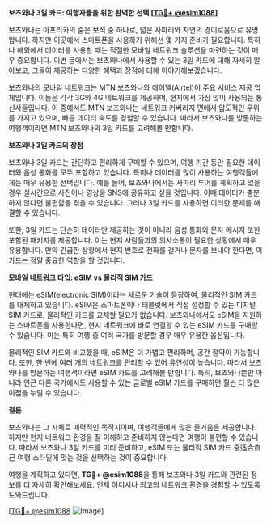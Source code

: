 **보츠와나 3일 카드: 여행자들을 위한 완벽한 선택 [[TG💪+ @esim1088](https://t.me/s/esim1088)]**

보츠와나는 아프리카의 숨은 보석 중 하나로, 넓은 사파리와 자연의 경이로움으로 유명합니다. 하지만 이곳에서 스마트폰을 사용하기 위해선 몇 가지 준비가 필요합니다. 특히나 해외에서 데이터를 사용할 때는 적절한 모바일 네트워크 솔루션을 마련하는 것이 매우 중요합니다. 이번 글에서는 보츠와나에서 사용할 수 있는 3일 카드에 대해 자세히 알아보고, 그들이 제공하는 다양한 혜택과 장점에 대해 이야기해보겠습니다.

보츠와나의 모바일 네트워크는 MTN 보츠와나와 에어텔(Airtel)이 주요 서비스 제공 업체입니다. 이들은 각각 3G와 4G 네트워크를 제공하며, 현지에서 가장 많이 사용되는 통신사들입니다. 이 중에서도 MTN 보츠와나는 네트워크 커버리지 면에서 압도적인 우위를 가지고 있으며, 빠른 데이터 속도를 경험할 수 있습니다. 따라서 보츠와나를 방문하는 여행객이라면 MTN 보츠와나의 3일 카드를 고려해볼 만합니다.

**보츠와나 3일 카드의 장점**

보츠와나 3일 카드는 간단하고 편리하게 구매할 수 있으며, 여행 기간 동안 필요한 데이터와 음성 통화를 모두 포함하고 있습니다. 특히나 데이터를 많이 사용하는 여행객들에게는 매우 유용한 선택입니다. 예를 들어, 보츠와나에서는 사파리 투어를 계획하고 있을 경우 실시간으로 사진이나 영상을 SNS에 공유하고 싶을 것입니다. 이때 데이터가 충분하지 않다면 불편함을 겪을 수 있습니다. 그러나 3일 카드를 사용하면 이러한 문제를 해결할 수 있습니다.

또한, 3일 카드는 단순히 데이터만 제공하는 것이 아니라 음성 통화와 문자 메시지 또한 포함된 패키지를 제공합니다. 이는 현지 사람들과의 의사소통이 필요한 상황에서 매우 유용합니다. 만약 긴급한 상황에서 현지 번호로 전화를 걸거나 문자를 보내야 한다면, 이 카드는 정말 중요한 역할을 할 것입니다.

**모바일 네트워크 타입: eSIM vs 물리적 SIM 카드**

현대에는 eSIM(electronic SIM)이라는 새로운 기술이 등장하여, 물리적인 SIM 카드를 대체하고 있습니다. eSIM은 스마트폰이나 태블릿에서 직접 설정할 수 있는 디지털 SIM 카드로, 물리적인 카드를 교체할 필요가 없습니다. 보츠와나에서도 eSIM을 지원하는 스마트폰을 사용한다면, 현지 네트워크에 바로 연결할 수 있는 eSIM 카드를 구매할 수 있습니다. 이는 특히 여행 중 여러 국가를 방문할 경우 매우 유용한 옵션입니다.

물리적인 SIM 카드와 비교했을 때, eSIM은 더 가볍고 편리하며, 공간 절약이 가능합니다. 또한, 한 번에 여러 개의 네트워크를 관리할 수 있어 유연성이 높습니다. 따라서 보츠와나를 방문하는 여행객이라면 eSIM 카드를 고려해볼 만합니다. 특히, 보츠와나뿐만 아니라 인근 다른 국가에서도 사용할 수 있는 글로벌 eSIM 카드를 구매하면 훨씬 더 많은 이점을 누릴 수 있습니다.

**결론**

보츠와나는 그 자체로 매력적인 목적지이며, 여행객들에게 많은 즐거움을 제공합니다. 하지만 현지 네트워크 환경을 잘 이해하고 준비하지 않는다면 여행이 불편할 수 있습니다. 따라서 보츠와나 3일 카드를 미리 준비하고, eSIM 또는 물리적 SIM 카드 중适合自己 여행 스타일에 맞는 것을 선택하는 것이 중요합니다.

여행을 계획하고 있다면, **TG💪+ @esim1088**을 통해 보츠와나 3일 카드와 관련된 정보를 더 자세히 확인해보세요. 언제 어디서나 최고의 네트워크 환경을 경험할 수 있도록 도와드립니다. 

[[TG💪+ @esim1088](https://t.me/s/esim1088) ![Image](https://i.postimg.cc/Y0z9fWf4/image.png)]
